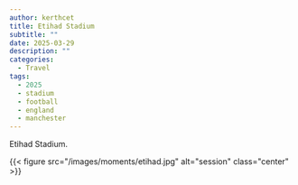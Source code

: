 ```yaml
---
author: kerthcet
title: Etihad Stadium
subtitle: ""
date: 2025-03-29
description: ""
categories:
  - Travel
tags:
  - 2025
  - stadium
  - football
  - england
  - manchester
---
```


Etihad Stadium.

{{< figure src="/images/moments/etihad.jpg" alt="session" class="center" >}}
